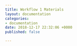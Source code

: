 ```yaml
---
title: Workflow 1 Materials
layout: documentation
categories:
- documentation
date: 2018-12-17 22:32:06 +0000
published: false

---
```

